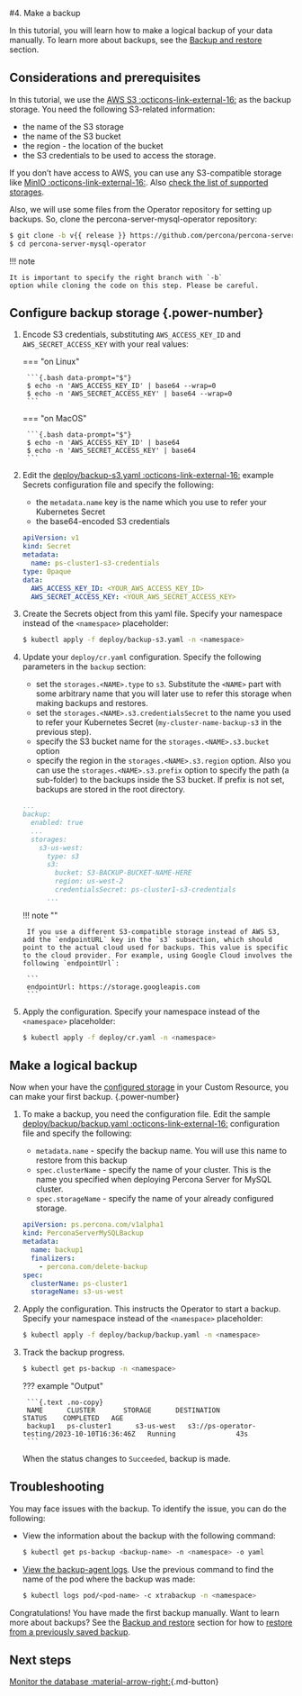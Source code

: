 #4. Make a backup

In this tutorial, you will learn how to make a logical backup of your data manually. To learn more about backups, see the [Backup and restore](backups.md) section.

## Considerations and prerequisites

In this tutorial, we use the [AWS S3 :octicons-link-external-16:](https://aws.amazon.com/s3/) as the backup storage. You need the following S3-related information:
   
* the name of the S3 storage
* the name of the S3 bucket
* the region - the location of the bucket
* the S3 credentials to be used to access the storage. 

If you don’t have access to AWS, you can use any S3-compatible storage like [MinIO :octicons-link-external-16:](https://min.io/docs/minio/linux/index.html). Also [check the list of supported storages](backups-storage.md).

Also, we will use some files from the Operator repository for setting up
backups. So, clone the percona-server-mysql-operator repository:

``` {.bash data-prompt="$" }
$ git clone -b v{{ release }} https://github.com/percona/percona-server-mysql-operator
$ cd percona-server-mysql-operator
```

!!! note

    It is important to specify the right branch with `-b`
    option while cloning the code on this step. Please be careful.

## Configure backup storage {.power-number}

1. Encode S3 credentials, substituting `AWS_ACCESS_KEY_ID` and `AWS_SECRET_ACCESS_KEY` with your real values:

    === "on Linux" 

        ```{.bash data-prompt="$"}
        $ echo -n 'AWS_ACCESS_KEY_ID' | base64 --wrap=0
        $ echo -n 'AWS_SECRET_ACCESS_KEY' | base64 --wrap=0
        ``` 

    === "on MacOS" 

        ```{.bash data-prompt="$"}
        $ echo -n 'AWS_ACCESS_KEY_ID' | base64 
        $ echo -n 'AWS_SECRET_ACCESS_KEY' | base64 
        ```

2. Edit the [deploy/backup-s3.yaml :octicons-link-external-16:](https://github.com/percona/percona-server-mysql-operator/blob/main/deploy/backup-s3.yaml) example Secrets configuration file and specify the following:

    * the `metadata.name` key is the name which you use to refer your Kubernetes Secret
    * the base64-encoded S3 credentials

    ```yaml title="deploy/backup-s3.yaml"
    apiVersion: v1
    kind: Secret
    metadata:
      name: ps-cluster1-s3-credentials
    type: Opaque
    data:
      AWS_ACCESS_KEY_ID: <YOUR_AWS_ACCESS_KEY_ID>
      AWS_SECRET_ACCESS_KEY: <YOUR_AWS_SECRET_ACCESS_KEY>
    ```

3. Create the Secrets object from this yaml file. Specify your namespace instead of the `<namespace>` placeholder:

	```{.bash data-prompt="$"}
	$ kubectl apply -f deploy/backup-s3.yaml -n <namespace>
	```

4. Update your `deploy/cr.yaml` configuration. Specify the following parameters in the `backup` section:

    * set the `storages.<NAME>.type` to `s3`. Substitute the `<NAME>` part with some arbitrary name that you will later use to refer this storage when making backups and restores.
    * set the `storages.<NAME>.s3.credentialsSecret` to the name you used to refer your Kubernetes Secret (`my-cluster-name-backup-s3` in the previous step).
    * specify the S3 bucket name for the `storages.<NAME>.s3.bucket` option
    * specify the  region in the `storages.<NAME>.s3.region` option. Also you can use the `storages.<NAME>.s3.prefix` option to specify the path (a sub-folder) to the backups inside the S3 bucket. If prefix is not set, backups are stored in the root directory.

    ```yaml
    ...
    backup:
      enabled: true
      ...
      storages:
        s3-us-west:
          type: s3
          s3:
            bucket: S3-BACKUP-BUCKET-NAME-HERE
            region: us-west-2
            credentialsSecret: ps-cluster1-s3-credentials
          ...
    ```

    !!! note ""

        If you use a different S3-compatible storage instead of AWS S3, add the `endpointURL` key in the `s3` subsection, which should point to the actual cloud used for backups. This value is specific to the cloud provider. For example, using Google Cloud involves the following `endpointUrl`:

        ```
        endpointUrl: https://storage.googleapis.com
        ```
  
5. Apply the configuration. Specify your namespace instead of the `<namespace>` placeholder:

	```{.bash data-prompt="$"}
	$ kubectl apply -f deploy/cr.yaml -n <namespace>
	```
 
## Make a logical backup

Now when your have the [configured storage](#configure-backup-storage) in your
Custom Resource, you can make your first backup.
{.power-number}

1. To make a backup, you need the configuration file. Edit the sample [deploy/backup/backup.yaml :octicons-link-external-16:](https://github.com/percona/percona-server-mysql-operator/blob/main/deploy/backup.yaml) configuration file and specify the following:

    * `metadata.name` - specify the backup name. You will use this name to restore from this backup
    * `spec.clusterName` - specify the name of your cluster. This is the name you specified when deploying Percona Server for MySQL cluster.
    * `spec.storageName` - specify the name of your already configured storage.

    ```yaml title="deploy/backup/backup.yaml"
    apiVersion: ps.percona.com/v1alpha1
    kind: PerconaServerMySQLBackup
    metadata:
      name: backup1
      finalizers:
        - percona.com/delete-backup
    spec:
      clusterName: ps-cluster1
      storageName: s3-us-west
    ```

2. Apply the configuration. This instructs the Operator to start a backup. Specify your namespace instead of the `<namespace>` placeholder:

    ```{.bash data-prompt="$"}
	$ kubectl apply -f deploy/backup/backup.yaml -n <namespace>
	```

3. Track the backup progress. 

    ```{.bash data-prompt="$"}
	$ kubectl get ps-backup -n <namespace>
	```

	??? example "Output"

	    ```{.text .no-copy}
	    NAME      CLUSTER       STORAGE      DESTINATION                                      STATUS    COMPLETED   AGE
	    backup1   ps-cluster1      s3-us-west   s3://ps-operator-testing/2023-10-10T16:36:46Z   Running               43s
	    ```

	When the status changes to `Succeeded`, backup is made.

## Troubleshooting 

You may face issues with the backup. To identify the issue, you can do the following:

* View the information about the backup with the following command:

   ```{.bash data-prompt="$"}
   $ kubectl get ps-backup <backup-name> -n <namespace> -o yaml
   ```

* [View the backup-agent logs](debug-logs.md). Use the previous command to find the name of the pod where the backup was made:
  
  ```{.bash data-prompt="$"}
  $ kubectl logs pod/<pod-name> -c xtrabackup -n <namespace>
  ```

Congratulations! You have made the first backup manually. Want to learn more about backups? See the [Backup and restore](backups.md) section for how to [restore from a previously saved backup](backups-restore.md).

## Next steps

[Monitor the database :material-arrow-right:](monitoring-tutorial.md){.md-button}

